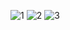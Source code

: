 ![1](https://github.com/user-attachments/assets/81a7ca21-ba32-401a-acba-238d6a3f448b)
![2](https://github.com/user-attachments/assets/f4990480-1585-4202-ad00-71a7ce348276)
![3](https://github.com/user-attachments/assets/895535cc-bb8a-4e3e-938d-c3c04f713df2)

